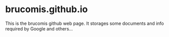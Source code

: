 # brucomis.github.io

This is the brucomis github web page.
It storages some documents and info required by Google and others...
